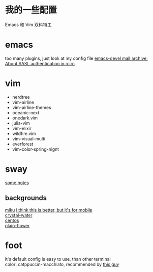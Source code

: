 # 我的一些配置
Emacs 和 Vim 双料特工

# emacs
too many plugins, just look at my config file
[emacs-devel mail archive: About SASL authentication in rcirc](https://lists.gnu.org/archive/html/emacs-devel/2021-06/msg00876.html)

# vim
- nerdtree
- vim-airline
- vim-airline-themes
- oceanic-next
- onedark.vim
- julia-vim
- vim-elixir
- wildfire.vim
- vim-visual-multi
- everforest
- vim-color-spring-nignt

# sway
[some notes](https://dongdigua.github.io/org_html/wayland)
## backgrounds
[miku](https://wallpapers.com/wallpapers/cute-blue-aesthetic-hatsune-miku-hd-8n3mld5aokfzhjn3.html)
    [i think this is better, but it's for mobile](https://wallpapers.com/wallpapers/cute-blue-aesthetic-hatsune-miku-hd-8n3mld5aokfzhjn3.html)<br>
[crystal-water](https://www.reddit.com/r/wallpaper/comments/wid6qs/crystal_water_theme_1920x1080/)<br>
[centos](https://wallpaperaccess.com/download/centos-2768386)<br>
[plain-flower](https://www.reddit.com/r/unixporn/comments/wp3wpm/my_humble_desktop_bspwm)<br>

# foot
it's default config is easy to use, than other terminal<br>
color: catppuccin-macchiato, recommended by [this guy](https://space.bilibili.com/1169981390)<br>
